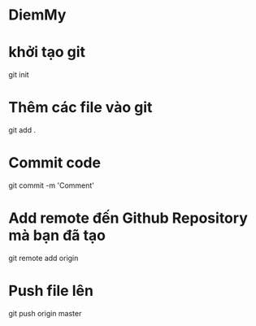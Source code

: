 # DiemMy
# khởi tạo git
git init
 
# Thêm các file vào git
git add .
 
# Commit code
git commit -m 'Comment'
 
# Add remote đến Github Repository mà bạn đã tạo
git remote add origin <URL>
 
# Push file lên
git push origin master
